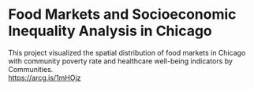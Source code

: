 # Food Markets and Socioeconomic Inequality Analysis in Chicago
This project visualized the spatial distribution of food markets in Chicago with community poverty rate and healthcare well-being indicators by Communities.  
https://arcg.is/1mHOjz
